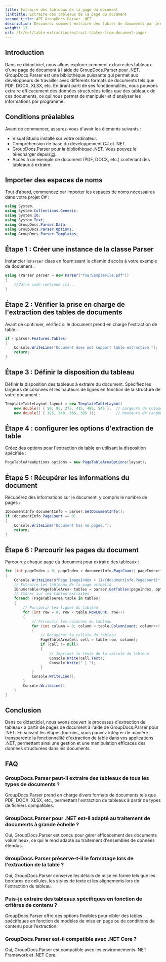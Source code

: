 ```yaml
---
title: Extraire des tableaux de la page du document
linktitle: Extraire des tableaux de la page du document
second_title: API GroupDocs.Parser .NET
description: Découvrez comment extraire des tables de documents par programmation à l'aide de GroupDocs.Parser pour .NET. Ce didacticiel complet fournit des conseils étape par étape.
weight: 11
url: /fr/net/table-extraction/extract-tables-from-document-page/
---
```

## Introduction
Dans ce didacticiel, nous allons explorer comment extraire des tableaux d'une page de document à l'aide de GroupDocs.Parser pour .NET. GroupDocs.Parser est une bibliothèque puissante qui permet aux développeurs de travailler avec différents formats de documents tels que PDF, DOCX, XLSX, etc. En tirant parti de ses fonctionnalités, nous pouvons extraire efficacement des données structurées telles que des tableaux de ces documents, ce qui nous permet de manipuler et d'analyser les informations par programme.
## Conditions préalables
Avant de commencer, assurez-vous d'avoir les éléments suivants :
- Visual Studio installé sur votre ordinateur.
- Compréhension de base du développement C# et .NET.
-  GroupDocs.Parser pour la bibliothèque .NET. Vous pouvez le télécharger depuis[ici](https://releases.groupdocs.com/parser/net/).
- Accès à un exemple de document (PDF, DOCX, etc.) contenant des tableaux à extraire.

## Importer des espaces de noms
Tout d’abord, commencez par importer les espaces de noms nécessaires dans votre projet C# :
```csharp
using System;
using System.Collections.Generic;
using System.IO;
using System.Text;
using GroupDocs.Parser.Data;
using GroupDocs.Parser.Options;
using GroupDocs.Parser.Templates;
```
## Étape 1 : Créer une instance de la classe Parser
 Instancier le`Parser` class en fournissant le chemin d’accès à votre exemple de document :
```csharp
using (Parser parser = new Parser("YourSampleFile.pdf"))
{
    //Votre code continue ici...
}
```
## Étape 2 : Vérifier la prise en charge de l'extraction des tables de documents
Avant de continuer, vérifiez si le document prend en charge l'extraction de table :
```csharp
if (!parser.Features.Tables)
{
    Console.WriteLine("Document does not support table extraction.");
    return;
}
```
## Étape 3 : Définir la disposition du tableau
Définir la disposition des tableaux à extraire du document. Spécifiez les largeurs de colonnes et les hauteurs de lignes en fonction de la structure de votre document :
```csharp
TemplateTableLayout layout = new TemplateTableLayout(
    new double[] { 50, 95, 275, 415, 485, 545 },  // Largeurs de colonnes
    new double[] { 325, 340, 365, 395 });         // Hauteurs de rangée
```
## Étape 4 : configurer les options d'extraction de table
Créez des options pour l'extraction de table en utilisant la disposition spécifiée :
```csharp
PageTableAreaOptions options = new PageTableAreaOptions(layout);
```
## Étape 5 : Récupérer les informations du document
Récupérez des informations sur le document, y compris le nombre de pages :
```csharp
IDocumentInfo documentInfo = parser.GetDocumentInfo();
if (documentInfo.PageCount == 0)
{
    Console.WriteLine("Document has no pages.");
    return;
}
```
## Étape 6 : Parcourir les pages du document
Parcourez chaque page du document pour extraire des tableaux :
```csharp
for (int pageIndex = 0; pageIndex < documentInfo.PageCount; pageIndex++)
{
    Console.WriteLine($"Page {pageIndex + 1}/{documentInfo.PageCount}");
    // Extraire les tableaux de la page actuelle
    IEnumerable<PageTableArea> tables = parser.GetTables(pageIndex, options);
    // Itérer sur les tables extraites
    foreach (PageTableArea table in tables)
    {
        // Parcourir les lignes du tableau
        for (int row = 0; row < table.RowCount; row++)
        {
            // Parcourir les colonnes du tableau
            for (int column = 0; column < table.ColumnCount; column++)
            {
                // Récupérer la cellule du tableau
                PageTableAreaCell cell = table[row, column];
                if (cell != null)
                {
                    // Imprimer le texte de la cellule du tableau
                    Console.Write(cell.Text);
                    Console.Write(" | ");
                }
            }
            Console.WriteLine();
        }
        Console.WriteLine();
    }
}
```

## Conclusion
Dans ce didacticiel, nous avons couvert le processus d'extraction de tableaux à partir de pages de document à l'aide de GroupDocs.Parser pour .NET. En suivant les étapes fournies, vous pouvez intégrer de manière transparente la fonctionnalité d'extraction de table dans vos applications .NET, permettant ainsi une gestion et une manipulation efficaces des données structurées dans les documents.

## FAQ
### GroupDocs.Parser peut-il extraire des tableaux de tous les types de documents ?
GroupDocs.Parser prend en charge divers formats de documents tels que PDF, DOCX, XLSX, etc., permettant l'extraction de tableaux à partir de types de fichiers compatibles.
### GroupDocs.Parser pour .NET est-il adapté au traitement de documents à grande échelle ?
Oui, GroupDocs.Parser est conçu pour gérer efficacement des documents volumineux, ce qui le rend adapté au traitement d'ensembles de données étendus.
### GroupDocs.Parser préserve-t-il le formatage lors de l'extraction de la table ?
Oui, GroupDocs.Parser conserve les détails de mise en forme tels que les bordures de cellules, les styles de texte et les alignements lors de l'extraction du tableau.
### Puis-je extraire des tableaux spécifiques en fonction de critères de contenu ?
GroupDocs.Parser offre des options flexibles pour cibler des tables spécifiques en fonction de modèles de mise en page ou de conditions de contenu pour l'extraction.
### GroupDocs.Parser est-il compatible avec .NET Core ?
Oui, GroupDocs.Parser est compatible avec les environnements .NET Framework et .NET Core.
